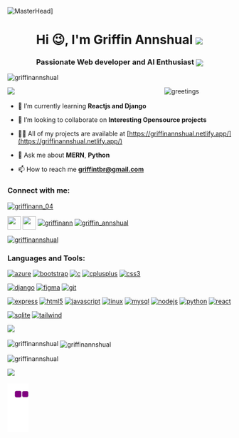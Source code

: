 ![MasterHead](https://camo.githubusercontent.com/775ed67e1d46c9534c3cb9a4694edf0603b1436a7e3e15891d3c327733fc26b6/68747470733a2f2f7777772e61756469656e6365706c616e65742e636f6d2f726f6f742f74656d706c6174652f312f2f696d616765732f7765622d646576656c6f706d656e742e676966)]


<h1 align="center">Hi 😉, I'm Griffin Annshual      <img align="center" width="10%" src="https://user-images.githubusercontent.com/74038190/212259476-c8a7ce08-99d8-428b-9227-c938d77eb651.png"></h1>
<h3 align="center">Passionate Web developer and AI Enthusiast <img align="center" width="5%" src="https://user-images.githubusercontent.com/74038190/214644152-52f47eb3-5e31-4f47-8758-05c9468d5596.gif"></h3>

<p align="left"> <img src="https://komarev.com/ghpvc/?username=griffinannshual&label=Profile%20views&color=0e75b6&style=flat" alt="griffinannshual" /> </p>

<img src="https://user-images.githubusercontent.com/74038190/216649417-9acc58df-9186-4132-ad43-819a57babb67.gif">
<img align="right" width="30%" src="https://camo.githubusercontent.com/8bf6f6d78abc81fcf9c49f10649423e73ea44bc248e83aaae8759d401c829a84/68747470733a2f2f70687973696373677572756b756c2e66696c65732e776f726470726573732e636f6d2f323031392f30322f6368617261637465722d312e676966" alt="greetings">
                                                                
- 🌱 I’m currently learning **Reactjs and Django**

- 👯 I’m looking to collaborate on **Interesting Opensource projects**

- 👨‍💻 All of my projects are available at [https://griffinannshual.netlify.app/](https://griffinannshual.netlify.app/)

- 💬 Ask me about **MERN**, **Python**

- 📫 How to reach me **griffintbr@gmail.com**

<h3 align="left">Connect with me:</h3>  <p align="left"> <a href="https://twitter.com/griffinann_04" target="blank"><img src="https://img.shields.io/twitter/follow/griffinann_04?logo=twitter&style=for-the-badge" alt="griffinann_04" /></a> 
<p align="left">
<a styles="padding-left:3px" href="https://twitter.com/griffinann_04" target="blank"><img align="center" src="https://cdn-icons-png.flaticon.com/512/3670/3670151.png" height="30" width="30  " /></a>
<a styles="padding-left:3px" href="https://linkedin.com/in/https://www.linkedin.com/in/griffin-annshual-97b615232/" target="blank"><img align="center" src="https://cdn-icons-png.flaticon.com/512/3536/3536505.png" height="30" width="30" /></a>
<a styles="padding-left:3px"href="https://www.codechef.com/users/griffinann" target="blank"><img align="center" src="https://cdn.jsdelivr.net/npm/simple-icons@3.1.0/icons/codechef.svg" alt="griffinann" height="30" width="40" /></a>
<a styles="padding-left:3px" href="https://www.leetcode.com/griffin_annshual" target="blank"><img align="center" src="https://upload.wikimedia.org/wikipedia/commons/0/0a/LeetCode_Logo_black_with_text.svg" alt="griffin_annshual" height="80" width="80" /></a>
</p>

<p align="left"> <a href="https://github.com/ryo-ma/github-profile-trophy"><img src="https://github-profile-trophy.vercel.app/?username=griffinannshual" alt="griffinannshual" /></a> </p>



<h3 align="left">Languages and Tools:</h3>
<p align="left"> <a href="https://azure.microsoft.com/en-in/" target="_blank" rel="noreferrer"> <img src="https://www.vectorlogo.zone/logos/microsoft_azure/microsoft_azure-icon.svg" alt="azure" width="40" height="40"/></a>
<a href="https://getbootstrap.com" target="_blank" rel="noreferrer"> <img src="https://getbootstrap.com/docs/5.3/assets/brand/bootstrap-logo-shadow.png" alt="bootstrap" width="40" height="40"/></a>
<a href="https://www.cprogramming.com/" target="_blank" rel="noreferrer"> <img src="https://upload.wikimedia.org/wikipedia/commons/thumb/1/18/C_Programming_Language.svg/1200px-C_Programming_Language.svg.png" alt="c" width="37" height="40"/></a>
 <a href="https://www.w3schools.com/cpp/" target="_blank" rel="noreferrer"> <img src="https://www.logo.wine/a/logo/C%2B%2B/C%2B%2B-Logo.wine.svg" alt="cplusplus" width="38" height="40"/></a>
 <a href="https://www.w3schools.com/css/" target="_blank" rel="noreferrer"> <img src="https://cdn-icons-png.flaticon.com/512/5968/5968242.png" alt="css3" width="40" height="40"/></a>

 <a href="https://www.djangoproject.com/" target="_blank" rel="noreferrer"> <img src="https://cdn.worldvectorlogo.com/logos/django.svg" alt="django" width="40" height="40"/></a>
<a href="https://www.figma.com/" target="_blank" rel="noreferrer"> <img src="https://www.vectorlogo.zone/logos/figma/figma-icon.svg" alt="figma" width="40" height="40"/></a>
<a href="https://git-scm.com/" target="_blank" rel="noreferrer"> <img src="https://www.vectorlogo.zone/logos/git-scm/git-scm-icon.svg" alt="git" width="40" height="40"/></a>
 

<a href="https://expressjs.com" target="_blank" rel="noreferrer"> <img src="https://w7.pngwing.com/pngs/925/447/png-transparent-express-js-node-js-javascript-mongodb-node-js-text-trademark-logo.png" alt="express" width="40" height="40"/></a>
 <a href="https://www.w3.org/html/" target="_blank" rel="noreferrer"> <img src="https://cdn-icons-png.flaticon.com/512/919/919827.png" alt="html5" width="40" height="40"/></a>
 <a href="https://developer.mozilla.org/en-US/docs/Web/JavaScript" target="_blank" rel="noreferrer"> <img src="https://cdn.iconscout.com/icon/free/png-256/javascript-2038874-1720087.png" alt="javascript" width="40" height="40"/></a>
 <a href="https://www.linux.org/" target="_blank" rel="noreferrer"> <img src="https://images.freeimages.com/fic/images/icons/2278/operating_systems/256/linux.png" alt="linux" width="40" height="40"/></a>
 <a href="https://www.mysql.com/" target="_blank" rel="noreferrer"> <img src="https://www.freepnglogos.com/uploads/logo-mysql-png/logo-mysql-mysql-logo-png-images-are-download-crazypng-21.png" alt="mysql" width="40" height="40"/></a>
 <a href="https://nodejs.org" target="_blank" rel="noreferrer"> <img src="https://logowik.com/content/uploads/images/nodejs.jpg" alt="nodejs" width="40" height="40"/></a>
 <a href="https://www.python.org" target="_blank" rel="noreferrer"> <img src="http://clipart-library.com/images_k/python-logo-transparent/python-logo-transparent-5.png" alt="python" width="40" height="40"/></a>
 <a href="https://reactjs.org/" target="_blank" rel="noreferrer"> <img src="https://upload.wikimedia.org/wikipedia/commons/thumb/a/a7/React-icon.svg/2300px-React-icon.svg.png" alt="react" width="40" height="40"/></a>
 
 <a href="https://www.sqlite.org/" target="_blank" rel="noreferrer"> <img src="https://www.vectorlogo.zone/logos/sqlite/sqlite-icon.svg" alt="sqlite" width="40" height="40"/></a>
 <a href="https://tailwindcss.com/" target="_blank" rel="noreferrer"> <img src="https://www.vectorlogo.zone/logos/tailwindcss/tailwindcss-icon.svg" alt="tailwind" width="40" height="40"/></a>
 </p>

<img src="https://octodex.github.com/images/NUX_Octodex.gif" >

<p><img align="left" src="https://github-readme-stats.vercel.app/api/top-langs?username=griffinannshual&show_icons=true&locale=en&layout=compact" alt="griffinannshual" /></p>

<p>&nbsp;<img align="center" src="https://github-readme-stats.vercel.app/api?username=griffinannshual&show_icons=true&locale=en" alt="griffinannshual" /></p>

<p><img align="center" src="https://github-readme-streak-stats.herokuapp.com/?user=griffinannshual&" alt="griffinannshual" /></p>

<img width = "30%" src="https://user-images.githubusercontent.com/74038190/212284158-e840e285-664b-44d7-b79b-e264b5e54825.gif">


![snake animation](https://github.com/GriffinAnnshual/GriffinAnnshual/blob/output/github-contribution-grid-snake.gif)
